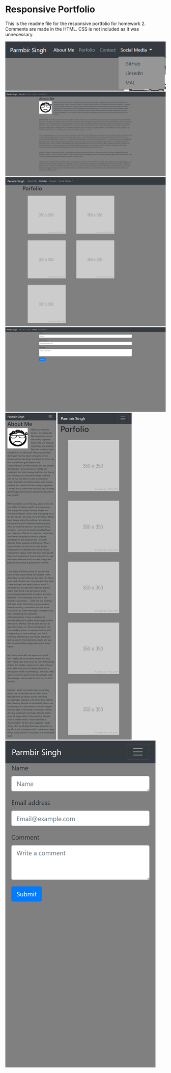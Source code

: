 # Responsive Portfolio
This is the readme file for the responsive portfolio for homework 2.
Comments are made in the HTML. CSS is not included as it was unnecessary.

![Navigation bar](Assets/Navbar.PNG)
![Introducing myself](Assets/aboutme.PNG)
![Five placeholder images](Assets/portfolio.PNG)
![Form to contact me](Assets/contactme.PNG)
![Introducing myself - ressponsive](Assets/aboutme-responsive.PNG)
![Five placeholder images - responsive](Assets/portfolio-responsive.PNG)
![Form to contact me - responsive](Assets/contactme-responsive.PNG)